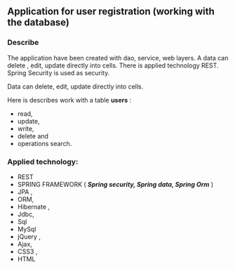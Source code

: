 ## Application for user registration (working with the database) 

### Describe ###	

The application have been created with dao, service, web layers. 
 A data can delete , edit, update directly into cells.
There is applied technology REST. 
 Spring Security is used as security.

Data can delete, edit, update directly into cells.
 
 
 Here is describes work with a table **users** :  
- read, 
- update, 
- write, 
- delete and 
- operations search.

### Applied technology: ###	
- REST 	
- SPRING FRAMEWORK ( ***Spring security, Spring data, Spring Orm*** ) 	
- JPA , 
- ORM,
- Hibernate ,
- Jdbc,	
- Sql
- MySql
- jQuery ,	
- Ajax,
- CSS3 ,
- HTML
